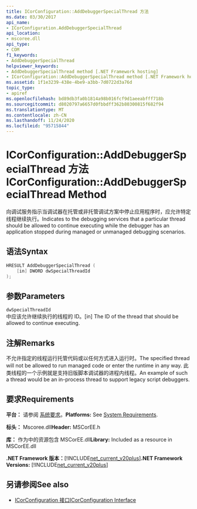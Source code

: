 ```yaml
---
title: ICorConfiguration::AddDebuggerSpecialThread 方法
ms.date: 03/30/2017
api_name:
- ICorConfiguration.AddDebuggerSpecialThread
api_location:
- mscoree.dll
api_type:
- COM
f1_keywords:
- AddDebuggerSpecialThread
helpviewer_keywords:
- AddDebuggerSpecialThread method [.NET Framework hosting]
- ICorConfiguration::AddDebuggerSpecialThread method [.NET Framework hosting]
ms.assetid: 1f1e3239-438e-4be9-a3bb-7d0722d3a76d
topic_type:
- apiref
ms.openlocfilehash: bd89db3fa0b1814a98b016fcf9d1aeeabfff718b
ms.sourcegitcommit: d8020797a6657d0fbbdff362b80300815f682f94
ms.translationtype: MT
ms.contentlocale: zh-CN
ms.lasthandoff: 11/24/2020
ms.locfileid: "95715844"
---
```

# <a name="icorconfigurationadddebuggerspecialthread-method"></a><span data-ttu-id="57dd0-102">ICorConfiguration::AddDebuggerSpecialThread 方法</span><span class="sxs-lookup"><span data-stu-id="57dd0-102">ICorConfiguration::AddDebuggerSpecialThread Method</span></span>

<span data-ttu-id="57dd0-103">向调试服务指示当调试器在托管或非托管调试方案中停止应用程序时，应允许特定线程继续执行。</span><span class="sxs-lookup"><span data-stu-id="57dd0-103">Indicates to the debugging services that a particular thread should be allowed to continue executing while the debugger has an application stopped during managed or unmanaged debugging scenarios.</span></span>  
  
## <a name="syntax"></a><span data-ttu-id="57dd0-104">语法</span><span class="sxs-lookup"><span data-stu-id="57dd0-104">Syntax</span></span>  
  
```cpp  
HRESULT AddDebuggerSpecialThread (  
    [in] DWORD dwSpecialThreadId  
);  
```  
  
## <a name="parameters"></a><span data-ttu-id="57dd0-105">参数</span><span class="sxs-lookup"><span data-stu-id="57dd0-105">Parameters</span></span>  

 `dwSpecialThreadId`  
 <span data-ttu-id="57dd0-106">中应该允许继续执行的线程的 ID。</span><span class="sxs-lookup"><span data-stu-id="57dd0-106">[in] The ID of the thread that should be allowed to continue executing.</span></span>  
  
## <a name="remarks"></a><span data-ttu-id="57dd0-107">注解</span><span class="sxs-lookup"><span data-stu-id="57dd0-107">Remarks</span></span>  

 <span data-ttu-id="57dd0-108">不允许指定的线程运行托管代码或以任何方式进入运行时。</span><span class="sxs-lookup"><span data-stu-id="57dd0-108">The specified thread will not be allowed to run managed code or enter the runtime in any way.</span></span> <span data-ttu-id="57dd0-109">此类线程的一个示例就是支持旧版脚本调试器的进程内线程。</span><span class="sxs-lookup"><span data-stu-id="57dd0-109">An example of such a thread would be an in-process thread to support legacy script debuggers.</span></span>  
  
## <a name="requirements"></a><span data-ttu-id="57dd0-110">要求</span><span class="sxs-lookup"><span data-stu-id="57dd0-110">Requirements</span></span>  

 <span data-ttu-id="57dd0-111">**平台：** 请参阅 [系统要求](../../get-started/system-requirements.md)。</span><span class="sxs-lookup"><span data-stu-id="57dd0-111">**Platforms:** See [System Requirements](../../get-started/system-requirements.md).</span></span>  
  
 <span data-ttu-id="57dd0-112">**标头：** Mscoree.dll</span><span class="sxs-lookup"><span data-stu-id="57dd0-112">**Header:** MSCorEE.h</span></span>  
  
 <span data-ttu-id="57dd0-113">**库：** 作为中的资源包含 MSCorEE.dll</span><span class="sxs-lookup"><span data-stu-id="57dd0-113">**Library:** Included as a resource in MSCorEE.dll</span></span>  
  
 <span data-ttu-id="57dd0-114">**.NET Framework 版本：**[!INCLUDE[net_current_v20plus](../../../../includes/net-current-v20plus-md.md)]</span><span class="sxs-lookup"><span data-stu-id="57dd0-114">**.NET Framework Versions:** [!INCLUDE[net_current_v20plus](../../../../includes/net-current-v20plus-md.md)]</span></span>  
  
## <a name="see-also"></a><span data-ttu-id="57dd0-115">另请参阅</span><span class="sxs-lookup"><span data-stu-id="57dd0-115">See also</span></span>

- [<span data-ttu-id="57dd0-116">ICorConfiguration 接口</span><span class="sxs-lookup"><span data-stu-id="57dd0-116">ICorConfiguration Interface</span></span>](icorconfiguration-interface.md)
